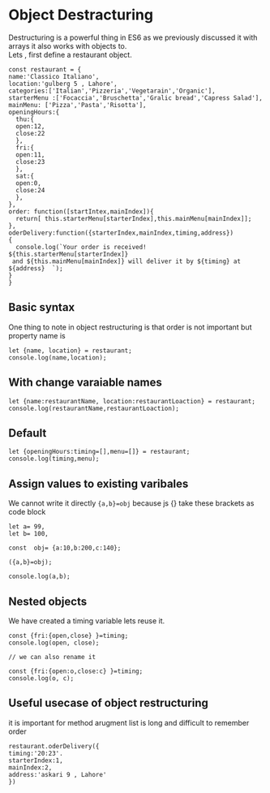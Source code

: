 # Object Destracturing

Destructuring is  a powerful thing in ES6 as we previously discussed it with arrays it  also works with objects to.\
Lets , first define a restaurant object.

```
const restaurant = {
name:'Classico Italiano',
location:'gulberg 5 , Lahore',
categories:['Italian','Pizzeria','Vegetarain','Organic'],
starterMenu :['Focaccia','Bruschetta','Gralic bread','Capress Salad'],
mainMenu: ['Pizza','Pasta','Risotta'],
openingHours:{
  thu:{
  open:12,
  close:22
  },
  fri:{
  open:11,
  close:23
  },
  sat:{
  open:0,
  close:24
  },
},
order: function([startIntex,mainIndex]){
  return[ this.starterMenu[starterIndex],this.mainMenu[mainIndex]];
},
oderDelivery:function({starterIndex,mainIndex,timing,address})
{
  console.log(`Your order is received! ${this.starterMenu[starterIndex]}
 and ${this.mainMenu[mainIndex]} will deliver it by ${timing} at ${address}  `);
}
}
```

## Basic syntax

One thing to note in object restructuring  is that order is not important but property name is 

```
let {name, location} = restaurant;
console.log(name,location);
```

## With change varaiable names

```
let {name:restaurantName, location:restaurantLoaction} = restaurant;
console.log(restaurantName,restaurantLoaction);
```

## Default

```
let {openingHours:timing=[],menu=[]} = restaurant;
console.log(timing,menu);
```

## Assign values to existing varibales

We cannot write it directly `{a,b}=obj` because js {} take these brackets as code block

```
let a= 99,
let b= 100,

const  obj= {a:10,b:200,c:140};

({a,b}=obj);

console.log(a,b);
```
## Nested objects
We have created a timing  variable  lets reuse it.

```
const {fri:{open,close} }=timing;
console.log(open, close);

// we can also rename it

const {fri:{open:o,close:c} }=timing;
console.log(o, c);

```
## Useful usecase of object restructuring 

it is important for method arugment list is long  and difficult to remember  order
```
restaurant.oderDelivery({
timing:'20:23'.
starterIndex:1,
mainIndex:2,
address:'askari 9 , Lahore'
})
```
